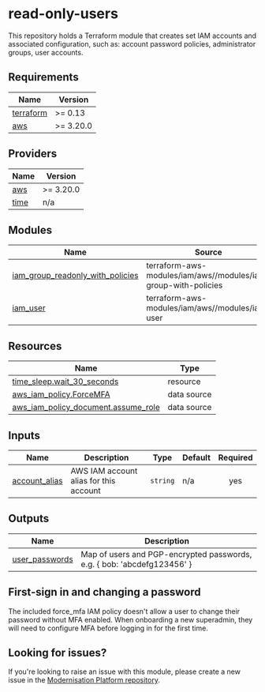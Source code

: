 # read-only-users

This repository holds a Terraform module that creates set IAM accounts and associated configuration, such as: account password policies, administrator groups, user accounts.

<!--- BEGIN_TF_DOCS --->
## Requirements

| Name | Version |
|------|---------|
| <a name="requirement_terraform"></a> [terraform](#requirement\_terraform) | >= 0.13 |
| <a name="requirement_aws"></a> [aws](#requirement\_aws) | >= 3.20.0 |

## Providers

| Name | Version |
|------|---------|
| <a name="provider_aws"></a> [aws](#provider\_aws) | >= 3.20.0 |
| <a name="provider_time"></a> [time](#provider\_time) | n/a |

## Modules

| Name | Source | Version |
|------|--------|---------|
| <a name="module_iam_group_readonly_with_policies"></a> [iam\_group\_readonly\_with\_policies](#module\_iam\_group\_readonly\_with\_policies) | terraform-aws-modules/iam/aws//modules/iam-group-with-policies | ~> 2.0 |
| <a name="module_iam_user"></a> [iam\_user](#module\_iam\_user) | terraform-aws-modules/iam/aws//modules/iam-user | ~> 2.0 |

## Resources

| Name | Type |
|------|------|
| [time_sleep.wait_30_seconds](https://registry.terraform.io/providers/hashicorp/time/latest/docs/resources/sleep) | resource |
| [aws_iam_policy.ForceMFA](https://registry.terraform.io/providers/hashicorp/aws/latest/docs/data-sources/iam_policy) | data source |
| [aws_iam_policy_document.assume_role](https://registry.terraform.io/providers/hashicorp/aws/latest/docs/data-sources/iam_policy_document) | data source |

## Inputs

| Name | Description | Type | Default | Required |
|------|-------------|------|---------|:--------:|
| <a name="input_account_alias"></a> [account\_alias](#input\_account\_alias) | AWS IAM account alias for this account | `string` | n/a | yes |

## Outputs

| Name | Description |
|------|-------------|
| <a name="output_user_passwords"></a> [user\_passwords](#output\_user\_passwords) | Map of users and PGP-encrypted passwords, e.g. { bob: 'abcdefg123456' } |

<!--- END_TF_DOCS --->

## First-sign in and changing a password
The included force_mfa IAM policy doesn't allow a user to change their password without MFA enabled. When onboarding a new superadmin,
they will need to configure MFA before logging in for the first time.

## Looking for issues?
If you're looking to raise an issue with this module, please create a new issue in the [Modernisation Platform repository](https://github.com/ministryofjustice/modernisation-platform/issues).
